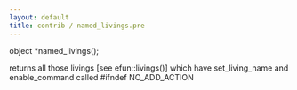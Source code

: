 ```yaml
---
layout: default
title: contrib / named_livings.pre
---
```



object *named_livings();

returns all those livings [see efun::livings()] which have
set_living_name and enable_command called
#ifndef NO_ADD_ACTION
